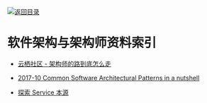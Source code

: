 [![返回目录](https://parg.co/UGo)](https://github.com/wxyyxc1992/Awesome-Reference) 
 
 


# 软件架构与架构师资料索引

* [云栖社区 - 架构师的路到底怎么走](https://www.zhihu.com/question/40520339/answer/250338569)

- [2017-10 Common Software Architectural Patterns in a nutshell](https://parg.co/bD3)

- [探索 Service 本源](http://q.infoqstatic.com/ppt/service-origin-exploration.pdf)
